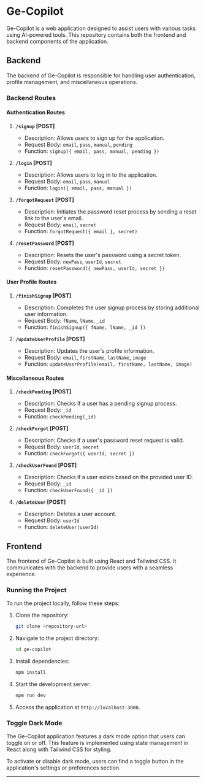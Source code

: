 # Ge-Copilot

Ge-Copilot is a web application designed to assist users with various tasks using AI-powered tools. This repository contains both the frontend and backend components of the application.

## Backend

The backend of Ge-Copilot is responsible for handling user authentication, profile management, and miscellaneous operations.

### Backend Routes

#### Authentication Routes

1. **`/signup` [POST]**
   - Description: Allows users to sign up for the application.
   - Request Body: `email`, `pass`, `manual`, `pending`
   - Function: `signup({ email, pass, manual, pending })`

2. **`/login` [POST]**
   - Description: Allows users to log in to the application.
   - Request Body: `email`, `pass`, `manual`
   - Function: `login({ email, pass, manual })`

3. **`/forgotRequest` [POST]**
   - Description: Initiates the password reset process by sending a reset link to the user's email.
   - Request Body: `email`, `secret`
   - Function: `forgotRequest({ email }, secret)`

4. **`/resetPassword` [POST]**
   - Description: Resets the user's password using a secret token.
   - Request Body: `newPass`, `userId`, `secret`
   - Function: `resetPassword({ newPass, userId, secret })`

#### User Profile Routes

1. **`/finishSignup` [POST]**
   - Description: Completes the user signup process by storing additional user information.
   - Request Body: `fName`, `lName`, `_id`
   - Function: `finishSignup({ fName, lName, _id })`

2. **`/updateUserProfile` [POST]**
   - Description: Updates the user's profile information.
   - Request Body: `email`, `firstName`, `lastName`, `image`
   - Function: `updateUserProfile(email, firstName, lastName, image)`

#### Miscellaneous Routes

1. **`/checkPending` [POST]**
   - Description: Checks if a user has a pending signup process.
   - Request Body: `_id`
   - Function: `checkPending(_id)`

2. **`/checkForgot` [POST]**
   - Description: Checks if a user's password reset request is valid.
   - Request Body: `userId`, `secret`
   - Function: `checkForgot({ userId, secret })`

3. **`/checkUserFound` [POST]**
   - Description: Checks if a user exists based on the provided user ID.
   - Request Body: `_id`
   - Function: `checkUserFound({ _id })`

4. **`/deleteUser` [POST]**
   - Description: Deletes a user account.
   - Request Body: `userId`
   - Function: `deleteUser(userId)`

## Frontend

The frontend of Ge-Copilot is built using React and Tailwind CSS. It communicates with the backend to provide users with a seamless experience.

### Running the Project

To run the project locally, follow these steps:

1. Clone the repository:
   ```bash
   git clone <repository-url>
   ```

2. Navigate to the project directory:
   ```bash
   cd ge-copilot
   ```

3. Install dependencies:
   ```bash
   npm install
   ```

4. Start the development server:
   ```bash
   npm run dev
   ```

5. Access the application at `http://localhost:3000`.

### Toggle Dark Mode

The Ge-Copilot application features a dark mode option that users can toggle on or off. This feature is implemented using state management in React along with Tailwind CSS for styling.

To activate or disable dark mode, users can find a toggle button in the application's settings or preferences section.

---
